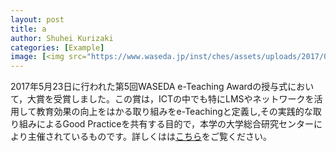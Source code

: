 ```yaml
---
layout: post
title: a
author: Shuhei Kurizaki
categories: [Example]
image: [<img src="https://www.waseda.jp/inst/ches/assets/uploads/2017/05/DSC0447-610x407.jpg" width="1741" height="1161">]
---
```



2017年5月23日に行われた第5回WASEDA e-Teaching Awardの授与式において，大賞を受賞しました。この賞は，ICTの中でも特にLMSやネットワークを活用して教育効果の向上をはかる取り組みをe-Teachingと定義し,その実践的な取り組みによるGood Practiceを共有する目的で，本学の大学総合研究センターにより主催されているものです。詳しくはは[こちら](https://www.waseda.jp/inst/ches/assets/uploads/2019/05/2016e-TA_06_kurisaki.pdf)をご覧ください。
